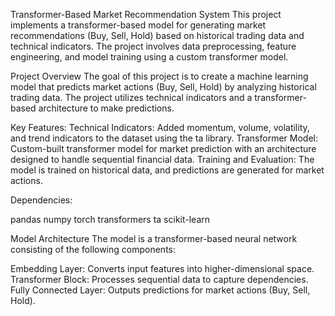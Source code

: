 Transformer-Based Market Recommendation System
This project implements a transformer-based model for generating market recommendations (Buy, Sell, Hold) based on historical trading data and technical indicators. The project involves data preprocessing, feature engineering, and model training using a custom transformer model.

Project Overview
The goal of this project is to create a machine learning model that predicts market actions (Buy, Sell, Hold) by analyzing historical trading data. The project utilizes technical indicators and a transformer-based architecture to make predictions.

Key Features:
Technical Indicators: Added momentum, volume, volatility, and trend indicators to the dataset using the ta library.
Transformer Model: Custom-built transformer model for market prediction with an architecture designed to handle sequential financial data.
Training and Evaluation: The model is trained on historical data, and predictions are generated for market actions.

Dependencies:

pandas
numpy
torch
transformers
ta
scikit-learn


Model Architecture
The model is a transformer-based neural network consisting of the following components:

Embedding Layer: Converts input features into higher-dimensional space.
Transformer Block: Processes sequential data to capture dependencies.
Fully Connected Layer: Outputs predictions for market actions (Buy, Sell, Hold).


